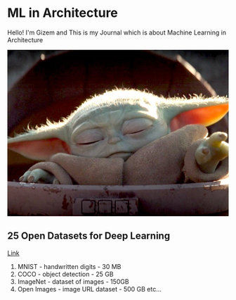 # ML in Architecture

Hello! I'm Gizem and This is my Journal which is about Machine Learning in Architecture 

![5dd2cac879d757330b3ab572](https://github.com/gizemef/ML-Journal/blob/master/5dd2cac879d757330b3ab572.jpg)

## 25 Open Datasets for Deep Learning

[Link](https://www.analyticsvidhya.com/blog/2018/03/comprehensive-collection-deep-learning-datasets/) 

1. MNIST - handwritten digits - 30 MB
2. COCO - object detection - 25 GB
3. ImageNet - dataset of images - 150GB
4. Open Images - image URL dataset - 500 GB
etc...
